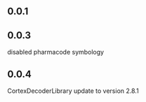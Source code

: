 ## 0.0.1

## 0.0.3

disabled pharmacode symbology

## 0.0.4

CortexDecoderLibrary update to version 2.8.1

